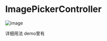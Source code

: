# ImagePickerController

 ![image](https://github.com/ZhuoChenMing/ImageCropper/blob/master/sc.jpg)
 
 
 详细用法 demo里有
